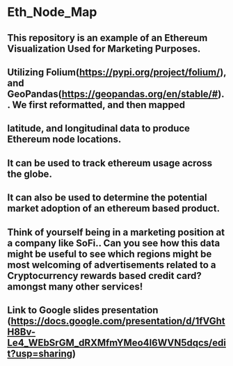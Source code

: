 # Eth_Node_Map

## This repository is an example of an Ethereum Visualization Used for Marketing Purposes.

## Utilizing Folium(<https://pypi.org/project/folium/>), and GeoPandas(<https://geopandas.org/en/stable/#>).. We first reformatted, and then mapped
## latitude, and longitudinal data to produce Ethereum node locations. 

## It can be used to track ethereum usage across the globe.

## It can also be used to determine the potential market adoption of an ethereum based product.

## Think of yourself being in a marketing position at a company like SoFi.. Can you see how this data might be useful to see which regions might be most welcoming of advertisements related to a Cryptocurrency rewards based credit card? amongst many other services!

## Link to Google slides presentation (<https://docs.google.com/presentation/d/1fVGhtH8Bv-Le4_WEbSrGM_dRXMfmYMeo4I6WVN5dqcs/edit?usp=sharing>)
